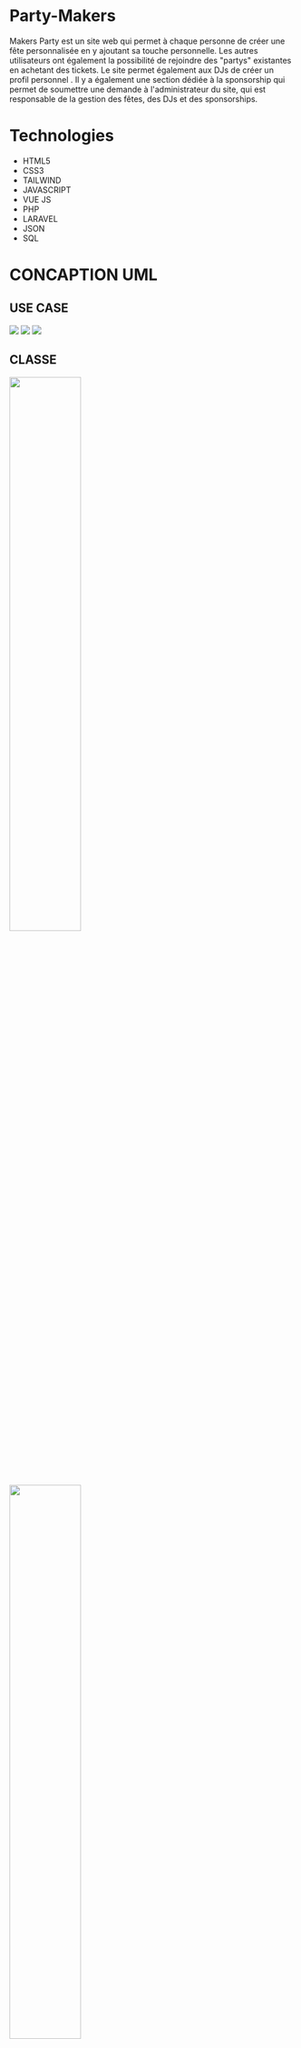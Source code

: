# Party-Makers
Makers Party est un site web qui permet à chaque personne de créer une fête personnalisée en y ajoutant sa touche personnelle. Les autres utilisateurs ont également la possibilité de rejoindre des "partys" existantes en achetant des tickets. Le site permet également aux DJs de créer un profil personnel . Il y a également une section dédiée à la sponsorship qui permet de soumettre une demande à l'administrateur du site, qui est responsable de la gestion des fêtes, des DJs et des sponsorships.
# Technologies
* HTML5
* CSS3
* TAILWIND
* JAVASCRIPT
* VUE JS
* PHP
* LARAVEL
* JSON
* SQL
# CONCAPTION UML
## USE CASE
![](https://github.com/fadwa2022/IMAGEMP/blob/main/images/Capture%20d%E2%80%99%C3%A9cran%202023-02-20%20101824.png)
![](https://github.com/fadwa2022/IMAGEMP/blob/main/images/uml%20.png)
![](https://github.com/fadwa2022/IMAGEMP/blob/main/images/Capture%20d%E2%80%99%C3%A9cran%202023-02-20%20101802.png)
##  CLASSE
<p aligne="center">
<img  aligne="center" width="50%" src="https://github.com/fadwa2022/IMAGEMP/blob/main/images/classe.png">
 <img  aligne="center" width="50%" src="https://github.com/fadwa2022/IMAGEMP/blob/main/images/c2.png">
</p>
## SEQUENCE
<p aligne="center">
<img  aligne="center" width="50%" src="https://github.com/fadwa2022/IMAGEMP/blob/main/images/AS.png">
<img  aligne="center" width="50%" src="https://github.com/fadwa2022/IMAGEMP/blob/main/images/cs.png">
  <img  aligne="center" width="50%" src="https://github.com/fadwa2022/IMAGEMP/blob/main/images/ds.png">
  <img  aligne="center" width="50%" src="https://github.com/fadwa2022/IMAGEMP/blob/main/images/ss.png">
</p>

# MAQUETTE
<p aligne="center">
<img  aligne="center" src="https://github.com/fadwa2022/IMAGEMP/blob/main/images/maquetteparty0.png">
</p>
